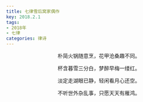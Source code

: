 ```yaml
---
title: 七律雪后窝家偶作
key: 2018.2.1
tags: 
- 2018年 
- 七律
categories: 律诗
---
```


<p align="center">朴简火锅随意烹，花甲沧桑趣不同。
</p>
<p align="center">杯含暮雪三分白，梦醉早梅一缕红。
</p>
<p align="center">淡定走湖眼已静，轻闲看月心还空。
</p>
<p align="center">不听世外杂乱事，只愿天天有雁鸿。
</p>
